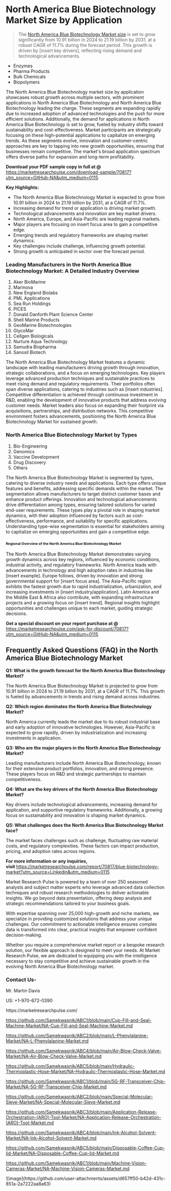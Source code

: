 <h1>North America Blue Biotechnology Market&nbsp;Size by Application</h1><blockquote><p>The <a href="https://marketresearchpulse.com/download-sample/70817?utm_source=GitHub-NA&amp;utm_medium=0115">North America Blue Biotechnology Market size</a> is set to grow significantly from 10.91 billion in 2024 to 21.19 billion by 2031, at a robust CAGR of 11.7% during the forecast period. This growth is driven by [insert key drivers], reflecting rising demand and technological advancements.</p></blockquote><ul><li>Enzymes<li> Pharma Products<li> Bulk Chemicals<li> Biopolymers</li></ul><p>The North America Blue Biotechnology market size by application showcases robust growth across multiple sectors, with prominent applications in North America Blue Biotechnology and North America Blue Biotechnology leading the charge. These segments are expanding rapidly due to increased adoption of advanced technologies and the push for more efficient solutions. Additionally, the demand for applications in North America Blue Biotechnology is set to grow, fueled by industry shifts toward sustainability and cost-effectiveness. Market participants are strategically focusing on these high-potential applications to capitalize on emerging trends. As these segments evolve, innovation and customer-centric approaches are key to tapping into new growth opportunities, ensuring that businesses remain competitive. The market's broad application spectrum offers diverse paths for expansion and long-term profitability.</p><p><strong>Download your PDF sample copy in full at @ </strong><a href="https://marketresearchpulse.com/download-sample/70817?utm_source=GitHub-NA&amp;utm_medium=0115">https://marketresearchpulse.com/download-sample/70817?utm_source=GitHub-NA&amp;utm_medium=0115</a></p><p><strong>Key Highlights: </strong></p><ul><li>The North America Blue Biotechnology Market is expected to grow from 10.91 billion in 2024 to 21.19 billion by 2031, at a CAGR of 11.7%.</li><li>Increasing demand for trend or application is driving market growth.</li><li>Technological advancements and innovation are key market drivers.</li><li>North America, Europe, and Asia-Pacific are leading regional markets.</li><li>Major players are focusing on insert focus area to gain a competitive edge.</li><li>Emerging trends and regulatory frameworks are shaping market dynamics.</li><li>Key challenges include challenge, influencing growth potential.</li><li>Strong growth is anticipated in sector over the forecast period.</li></ul><h3>Leading Manufacturers in the North America Blue Biotechnology Market: A Detailed Industry Overview</h3><ol><li>Aker BioMarine</li><li>Marinova</li><li>New England Biolabs</li><li>PML Applications</li><li>Sea Run Holdings</li><li>PICES</li><li>Donald Danforth Plant Science Center</li><li>Shell Marine Products</li><li>GeoMarine Biotechnologies</li><li>GlycoMar</li><li>Cellgen Biologicals</li><li>Nurture Aqua Technology</li><li>Samudra Biopharma</li><li>Sanosil Biotech</li></ol><div class="flex max-w-full flex-col flex-grow"><div class="min-h-8 text-message flex w-full flex-col items-end gap-2 whitespace-normal break-words [.text-message+&amp;]:mt-5" dir="auto" data-message-author-role="assistant" data-message-id="fd8432e4-4910-450d-b182-61b7bfb0a01f" data-message-model-slug="gpt-4o"><div class="flex w-full flex-col gap-1 empty:hidden first:pt-[3px]"><div class="markdown prose w-full break-words dark:prose-invert light"><p>The North America Blue Biotechnology Market features a dynamic landscape with leading manufacturers driving growth through innovation, strategic collaborations, and a focus on emerging technologies. Key players leverage advanced production techniques and sustainable practices to meet rising demand and regulatory requirements. Their portfolios often span diverse applications, catering to industries such as [insert industries]. Competitive differentiation is achieved through continuous investment in R&amp;D, enabling the development of innovative products that address evolving customer needs. Market leaders also focus on expanding their footprint via acquisitions, partnerships, and distribution networks. This competitive environment fosters advancements, positioning the North America Blue Biotechnology Market for sustained growth.</p></div></div></div></div><h3>North America Blue Biotechnology Market by Types</h3><ol><li>Bio-Engineering<li> Genomics<li> Vaccine Development<li> Drug Discovery<li> Others</li></ol><div class="flex max-w-full flex-col flex-grow"><div class="min-h-8 text-message flex w-full flex-col items-end gap-2 whitespace-normal break-words [.text-message+&amp;]:mt-5" dir="auto" data-message-author-role="assistant" data-message-id="084470be-0bb7-4664-bddf-5156b4f41249" data-message-model-slug="gpt-4o-mini"><div class="flex w-full flex-col gap-1 empty:hidden first:pt-[3px]"><div class="markdown prose w-full break-words dark:prose-invert light"><p>The North America Blue Biotechnology Market is segmented by types, catering to diverse industry needs and applications. Each type offers unique features and benefits, addressing specific demands within the market. The segmentation allows manufacturers to target distinct customer bases and enhance product offerings. Innovation and technological advancements drive differentiation among types, ensuring tailored solutions for varied end-user requirements. These types play a pivotal role in shaping market dynamics, with their adoption influenced by factors such as cost-effectiveness, performance, and suitability for specific applications. Understanding type-wise segmentation is essential for stakeholders aiming to capitalize on emerging opportunities and gain a competitive edge.</p></div></div></div></div><h3><span style="font-size: 11px;">Regional Overview of the North America Blue Biotechnology Market</span></h3><div class="flex max-w-full flex-col flex-grow"><div class="min-h-8 text-message flex w-full flex-col items-end gap-2 whitespace-normal break-words [.text-message+&amp;]:mt-5" dir="auto" data-message-author-role="assistant" data-message-id="e9038762-ce64-4e30-91c9-9bd413514231" data-message-model-slug="gpt-4o-mini"><div class="flex w-full flex-col gap-1 empty:hidden first:pt-[3px]"><div class="markdown prose w-full break-words dark:prose-invert light"><p>The North America Blue Biotechnology Market demonstrates varying growth dynamics across key regions, influenced by economic conditions, industrial activity, and regulatory frameworks. North America leads with advancements in technology and high adoption rates in industries like [insert example]. Europe follows, driven by innovation and strong governmental support for [insert focus area]. The Asia-Pacific region exhibits the fastest growth due to rapid industrialization, urbanization, and increasing investments in [insert industry/application]. Latin America and the Middle East &amp; Africa also contribute, with expanding infrastructure projects and a growing focus on [insert trend]. Regional insights highlight opportunities and challenges unique to each market, guiding strategic decisions.</p></div></div></div></div><p><strong>Get a special discount on your report purchase at @ </strong><a href="https://marketresearchpulse.com/ask-for-discount/70817?utm_source=GitHub-NA&amp;utm_medium=0115">https://marketresearchpulse.com/ask-for-discount/70817?utm_source=GitHub-NA&amp;utm_medium=0115</a></p><h2>Frequently Asked Questions (FAQ) in the North America Blue Biotechnology Market</h2><p><strong>Q1: What is the growth forecast for the North America Blue Biotechnology Market?</strong></p><p>The North America Blue Biotechnology Market is projected to grow from 10.91 billion in 2024 to 21.19 billion by 2031, at a CAGR of 11.7%. This growth is fueled by advancements in trends and rising demand across industries.</p><p><strong>Q2: Which region dominates the North America Blue Biotechnology Market?</strong></p><p>North America currently leads the market due to its robust industrial base and early adoption of innovative technologies. However, Asia-Pacific is expected to grow rapidly, driven by industrialization and increasing investments in application.</p><p><strong>Q3: Who are the major players in the North America Blue Biotechnology Market?</strong></p><p>Leading manufacturers include North America Blue Biotechnology, known for their extensive product portfolios, innovation, and strong presence. These players focus on R&amp;D and strategic partnerships to maintain competitiveness.</p><p><strong>Q4: What are the key drivers of the North America Blue Biotechnology Market?</strong></p><p>Key drivers include technological advancements, increasing demand for application, and supportive regulatory frameworks. Additionally, a growing focus on sustainability and innovation is shaping market dynamics.</p><p><strong>Q5: What challenges does the North America Blue Biotechnology Market face?</strong></p><p>The market faces challenges such as challenge, fluctuating raw material costs, and regulatory complexities. These factors can impact production, pricing, and adoption rates across regions.</p><p><strong>For more information or any inquiries, visit&nbsp;</strong><a href="https://marketresearchpulse.com/report/70817/blue-biotechnology-market?utm_source=Linkedin&utm_medium=0115">https://marketresearchpulse.com/report/70817/blue-biotechnology-market?utm_source=Linkedin&utm_medium=0115</a></p><p>Market Research Pulse is powered by a team of over 250 seasoned analysts and subject matter experts who leverage advanced data collection techniques and robust research methodologies to deliver actionable insights. We go beyond data presentation, offering deep analysis and strategic recommendations tailored to your business goals.</p><p>With expertise spanning over 25,000 high-growth and niche markets, we specialize in providing customized solutions that address your unique challenges. Our commitment to actionable intelligence ensures complex data is transformed into clear, practical insights that empower confident decision-making.</p><p>Whether you require a comprehensive market report or a bespoke research solution, our flexible approach is designed to meet your needs. At Market Research Pulse, we are dedicated to equipping you with the intelligence necessary to stay competitive and achieve sustainable growth in the evolving North America Blue Biotechnology market.</p><h3><strong>Contact Us-</strong></h3><p>Mr. Martin Davis</p><p>US: +1-970-672-0390</p><p>https://marketresearchpulse.com/</p><p><a href="https://github.com/Samekwasnik/ABC1/blob/main/Cup-Fill-and-Seal-Machine-Market/NA-Cup-Fill-and-Seal-Machine-Market.md">https://github.com/Samekwasnik/ABC1/blob/main/Cup-Fill-and-Seal-Machine-Market/NA-Cup-Fill-and-Seal-Machine-Market.md</a></p><p><a href="https://github.com/Samekwasnik/ABC2/blob/main/L-Phenylalanine-Market/NA-L-Phenylalanine-Market.md">https://github.com/Samekwasnik/ABC2/blob/main/L-Phenylalanine-Market/NA-L-Phenylalanine-Market.md</a></p><p><a href="https://github.com/Samekwasnik/ABC4/blob/main/Air-Blow-Check-Valve-Market/NA-Air-Blow-Check-Valve-Market.md">https://github.com/Samekwasnik/ABC4/blob/main/Air-Blow-Check-Valve-Market/NA-Air-Blow-Check-Valve-Market.md</a></p><p><a href="https://github.com/Samekwasnik/ABC5/blob/main/Hydraulic-Thermoplastic-Hose-Market/NA-Hydraulic-Thermoplastic-Hose-Market.md">https://github.com/Samekwasnik/ABC5/blob/main/Hydraulic-Thermoplastic-Hose-Market/NA-Hydraulic-Thermoplastic-Hose-Market.md</a></p><p><a href="https://github.com/Samekwasnik/ABC1/blob/main/5G-RF-Transceiver-Chip-Market/NA-5G-RF-Transceiver-Chip-Market.md">https://github.com/Samekwasnik/ABC1/blob/main/5G-RF-Transceiver-Chip-Market/NA-5G-RF-Transceiver-Chip-Market.md</a></p><p><a href="https://github.com/Samekwasnik/ABC2/blob/main/Special-Molecular-Sieve-Market/NA-Special-Molecular-Sieve-Market.md">https://github.com/Samekwasnik/ABC2/blob/main/Special-Molecular-Sieve-Market/NA-Special-Molecular-Sieve-Market.md</a></p><p><a href="https://github.com/Samekwasnik/ABC3/blob/main/Application-Release-Orchestration-(ARO)-Tool-Market/NA-Application-Release-Orchestration-(ARO)-Tool-Market.md">https://github.com/Samekwasnik/ABC3/blob/main/Application-Release-Orchestration-(ARO)-Tool-Market/NA-Application-Release-Orchestration-(ARO)-Tool-Market.md</a></p><p><a href="https://github.com/Samekwasnik/ABC4/blob/main/Ink-Alcohol-Solvent-Market/NA-Ink-Alcohol-Solvent-Market.md">https://github.com/Samekwasnik/ABC4/blob/main/Ink-Alcohol-Solvent-Market/NA-Ink-Alcohol-Solvent-Market.md</a></p><p><a href="https://github.com/Samekwasnik/ABC5/blob/main/Disposable-Coffee-Cup-lid-Market/NA-Disposable-Coffee-Cup-lid-Market.md">https://github.com/Samekwasnik/ABC5/blob/main/Disposable-Coffee-Cup-lid-Market/NA-Disposable-Coffee-Cup-lid-Market.md</a></p><p><a href="https://github.com/Samekwasnik/ABC1/blob/main/Machine-Vision-Cameras-Market/NA-Machine-Vision-Cameras-Market.md">https://github.com/Samekwasnik/ABC1/blob/main/Machine-Vision-Cameras-Market/NA-Machine-Vision-Cameras-Market.md</a></p>
![image](https://github.com/user-attachments/assets/d657ff50-b42d-431c-851a-2a7222aa8a63)
